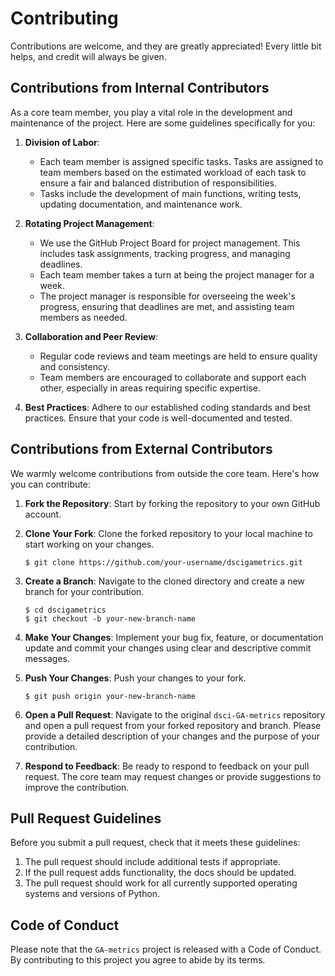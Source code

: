 # Contributing

Contributions are welcome, and they are greatly appreciated! Every little bit helps, and credit will always be given.

## Contributions from Internal Contributors

As a core team member, you play a vital role in the development and maintenance of the project. Here are some guidelines specifically for you:

1. **Division of Labor**:
    - Each team member is assigned specific tasks. Tasks are assigned to team members based on the estimated workload of each task to ensure a fair and balanced distribution of responsibilities.
    - Tasks include the development of main functions, writing tests, updating documentation, and maintenance work.

2. **Rotating Project Management**:
    - We use the GitHub Project Board for project management. This includes task assignments, tracking progress, and managing deadlines.
    - Each team member takes a turn at being the project manager for a week.
    - The project manager is responsible for overseeing the week's progress, ensuring that deadlines are met, and assisting team members as needed.

3. **Collaboration and Peer Review**:
    - Regular code reviews and team meetings are held to ensure quality and consistency.
    - Team members are encouraged to collaborate and support each other, especially in areas requiring specific expertise.

4. **Best Practices**: Adhere to our established coding standards and best practices. Ensure that your code is well-documented and tested.

## Contributions from External Contributors 

We warmly welcome contributions from outside the core team. Here's how you can contribute:

1. **Fork the Repository**: Start by forking the repository to your own GitHub account.

2. **Clone Your Fork**: Clone the forked repository to your local machine to start working on your changes.

    ```console
    $ git clone https://github.com/your-username/dscigametrics.git
    ```

3. **Create a Branch**: Navigate to the cloned directory and create a new branch for your contribution.

    ```console
    $ cd dscigametrics
    $ git checkout -b your-new-branch-name
    ```

4. **Make Your Changes**: Implement your bug fix, feature, or documentation update and commit your changes using clear and descriptive commit messages.

5. **Push Your Changes**: Push your changes to your fork.

    ```console
    $ git push origin your-new-branch-name
    ```

6. **Open a Pull Request**: Navigate to the original `dsci-GA-metrics` repository and open a pull request from your forked repository and branch. Please provide a detailed description of your changes and the purpose of your contribution.

7. **Respond to Feedback**: Be ready to respond to feedback on your pull request. The core team may request changes or provide suggestions to improve the contribution.

## Pull Request Guidelines

Before you submit a pull request, check that it meets these guidelines:

1. The pull request should include additional tests if appropriate.
2. If the pull request adds functionality, the docs should be updated.
3. The pull request should work for all currently supported operating systems and versions of Python.

## Code of Conduct

Please note that the `GA-metrics` project is released with a Code of Conduct. By contributing to this project you agree to abide by its terms.
